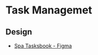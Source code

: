 # Task Managemet

## Design

- [Spa Tasksbook - Figma](https://www.figma.com/community/file/1042024350599049662)
